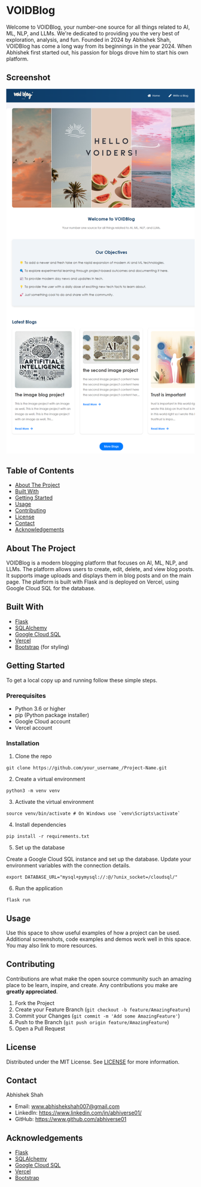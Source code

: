 
<body>

<h1>VOIDBlog</h1>

<p>Welcome to VOIDBlog, your number-one source for all things related to AI, ML, NLP, and LLMs. We're dedicated to providing you the very best of exploration, analysis, and fun. Founded in 2024 by Abhishek Shah, VOIDBlog has come a long way from its beginnings in the year 2024. When Abhishek first started out, his passion for blogs drove him to start his own platform.</p>

<h2>Screenshot</h2>
        <img src="sitescreenshot.png" alt="VOIDBlog Screenshot">
        
<h2>Table of Contents</h2>
<ul>
    <li><a href="#about-the-project">About The Project</a></li>
    <li><a href="#built-with">Built With</a></li>
    <li><a href="#getting-started">Getting Started</a></li>
    <li><a href="#usage">Usage</a></li>
    <li><a href="#contributing">Contributing</a></li>
    <li><a href="#license">License</a></li>
    <li><a href="#contact">Contact</a></li>
    <li><a href="#acknowledgements">Acknowledgements</a></li>
</ul>

<h2 id="about-the-project">About The Project</h2>
<p>VOIDBlog is a modern blogging platform that focuses on AI, ML, NLP, and LLMs. The platform allows users to create, edit, delete, and view blog posts. It supports image uploads and displays them in blog posts and on the main page. The platform is built with Flask and is deployed on Vercel, using Google Cloud SQL for the database.</p>

<h2 id="built-with">Built With</h2>
<ul>
    <li><a href="https://flask.palletsprojects.com/">Flask</a></li>
    <li><a href="https://www.sqlalchemy.org/">SQLAlchemy</a></li>
    <li><a href="https://cloud.google.com/sql">Google Cloud SQL</a></li>
    <li><a href="https://vercel.com/">Vercel</a></li>
    <li><a href="https://getbootstrap.com/">Bootstrap</a> (for styling)</li>
</ul>

<h2 id="getting-started">Getting Started</h2>
<p>To get a local copy up and running follow these simple steps.</p>

<h3>Prerequisites</h3>
<ul>
    <li>Python 3.6 or higher</li>
    <li>pip (Python package installer)</li>
    <li>Google Cloud account</li>
    <li>Vercel account</li>
</ul>

<h3>Installation</h3>
<ol>
    <li>Clone the repo</li>
</ol>
<pre><code>git clone https://github.com/your_username_/Project-Name.git</code></pre>
<ol start="2">
    <li>Create a virtual environment</li>
</ol>
<pre><code>python3 -m venv venv</code></pre>
<ol start="3">
    <li>Activate the virtual environment</li>
</ol>
<pre><code>source venv/bin/activate # On Windows use `venv\Scripts\activate`</code></pre>
<ol start="4">
    <li>Install dependencies</li>
</ol>
<pre><code>pip install -r requirements.txt</code></pre>
<ol start="5">
    <li>Set up the database</li>
</ol>
<p>Create a Google Cloud SQL instance and set up the database. Update your environment variables with the connection details.</p>
<pre><code>export DATABASE_URL="mysql+pymysql://<USERNAME>:<PASSWORD>@/<DATABASE_NAME>?unix_socket=/cloudsql/<INSTANCE_CONNECTION_NAME>"</code></pre>
<ol start="6">
    <li>Run the application</li>
</ol>
<pre><code>flask run</code></pre>

<h2 id="usage">Usage</h2>
<p>Use this space to show useful examples of how a project can be used. Additional screenshots, code examples and demos work well in this space. You may also link to more resources.</p>

<h2 id="contributing">Contributing</h2>
<p>Contributions are what make the open source community such an amazing place to be learn, inspire, and create. Any contributions you make are <strong>greatly appreciated</strong>.</p>
<ol>
    <li>Fork the Project</li>
    <li>Create your Feature Branch (<code>git checkout -b feature/AmazingFeature</code>)</li>
    <li>Commit your Changes (<code>git commit -m 'Add some AmazingFeature'</code>)</li>
    <li>Push to the Branch (<code>git push origin feature/AmazingFeature</code>)</li>
    <li>Open a Pull Request</li>
</ol>

<h2 id="license">License</h2>
<p>Distributed under the MIT License. See <a href="https://github.com/your_username_/Project-Name/blob/main/LICENSE">LICENSE</a> for more information.</p>

<h2 id="contact">Contact</h2>
<p>Abhishek Shah</p>
<ul>
    <li>Email: <a href="mailto:www.abhishekshah007@gmail.com">www.abhishekshah007@gmail.com</a></li>
    <li>LinkedIn: <a href="https://www.linkedin.com/in/abhiverse01/">https://www.linkedin.com/in/abhiverse01/</a></li>
    <li>GitHub: <a href="https://www.github.com/abhiverse01">https://www.github.com/abhiverse01</a></li>
</ul>

<h2 id="acknowledgements">Acknowledgements</h2>
<ul>
    <li><a href="https://flask.palletsprojects.com/">Flask</a></li>
    <li><a href="https://www.sqlalchemy.org/">SQLAlchemy</a></li>
    <li><a href="https://cloud.google.com/sql">Google Cloud SQL</a></li>
    <li><a href="https://vercel.com/">Vercel</a></li>
    <li><a href="https://getbootstrap.com/">Bootstrap</a></li>
</ul>

</body>

